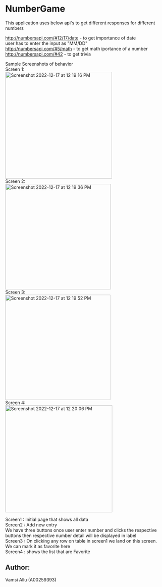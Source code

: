 # NumberGame

This application uses below api's to get different responses for different numbers <br>

http://numbersapi.com/#12/17/date - to get importance of date <br>
user has to enter the input as "MM/DD" <br>
http://numbersapi.com/#5/math - to get math iportance of a number <br>
http://numbersapi.com/#42 - to get trivia <br>


Sample Screenshots of behavior <br>
Screen 1: <br>
<img width="338" alt="Screenshot 2022-12-17 at 12 19 16 PM" src="https://user-images.githubusercontent.com/105441145/208253677-b27f8523-6d1a-4968-bfb1-f356cd68a033.png">
<br>
Screen 2: <br>
<img width="334" alt="Screenshot 2022-12-17 at 12 19 36 PM" src="https://user-images.githubusercontent.com/105441145/208253685-28f85764-5295-4c0e-86e9-c12b2ca742ec.png">
<br>
Screen 3: <br>
<img width="333" alt="Screenshot 2022-12-17 at 12 19 52 PM" src="https://user-images.githubusercontent.com/105441145/208253689-25f21f32-ae54-451e-9587-12327682d739.png">
<br>
Screen 4: <br>
<img width="339" alt="Screenshot 2022-12-17 at 12 20 06 PM" src="https://user-images.githubusercontent.com/105441145/208253698-e2e479d9-8b95-4b92-80be-ba1c069680c8.png">

Screen1 : Initial page that shows all data <br>
Screen2 : Add new entry <br>
We have three buttons once user enter number and clicks the respective buttons then respective number detail will be displayed in label <br>
Screen3 : On clicking any row on table in screen1 we land on this screen. We can mark it as favorite here <br>
Screen4 : shows the list that are Favorite <br>

## Author:
Vamsi Allu (A00259393)
